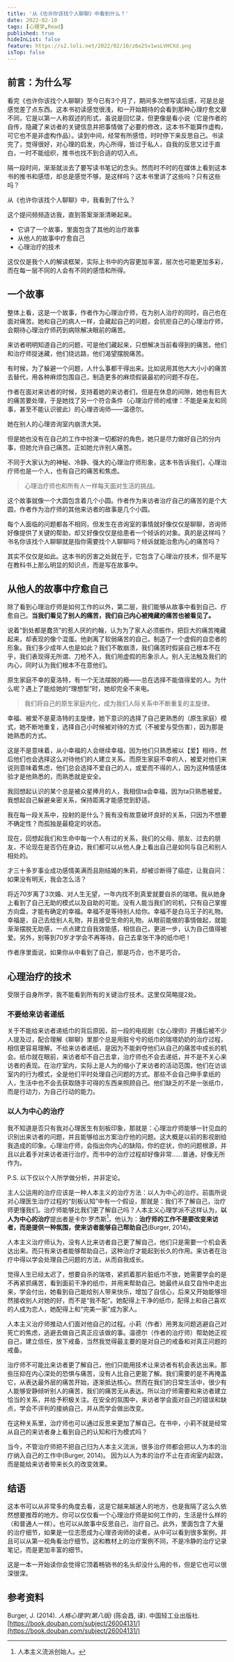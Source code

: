 ```yaml
---
title: '从《也许你该找个人聊聊》中看到什么？'
date: 2022-02-10
tags: [心理学,Read]
published: true
hideInList: false
feature: https://s2.loli.net/2022/02/10/z6o2Sv1wsLVHCXd.png
isTop: false
---
```



## 前言：为什么写

看完《也许你该找个人聊聊》至今已有3个月了，期间多次想写读后感，可是总是感觉差了点东西。这本书初读感觉很浅，和一开始期待的会看到那种心理疗愈文章不同，它是以第一人称叙述的形式，虽说是回忆录，但更像是看小说（它是作者的自传，隐藏了来访者的关键信息并把事情做了必要的修改，这本书不能算作虚构，可它也不是非虚构作品）。读到中间，经常有所感悟，时时停下来反思自己。书读完了，觉得很好，对心理的启发，内心所得，皆过于私人，自我的反思又过于直白，一时不能组织，推书也找不到合适的切入点。

隔一段时间，渐渐就淡去了要写读书笔记的念头。然而时不时的在媒体上看到这本书的推书和感悟，却总是感觉不够，是这样吗？这本书里讲了这些吗？只有这些吗？

从《也许你该找个人聊聊》中，我看到了什么？

这个提问频频造访我，直到答案渐渐清晰起来。

<!--more-->

- 它讲了一个故事，里面包含了其他的治疗故事
- 从他人的故事中疗愈自己
- 心理治疗的技术

这仅仅是我个人的解读框架，实际上书中的内容更加丰富，层次也可能更加多彩，而在每一层不同的人会有不同的感悟和所得。

## 一个故事

整体上看，这是一个故事，作者作为心理治疗师，在为别人治疗的同时，自己也在面对痛苦。她和自己的病人一样，会藏起自己的问题，会抗拒自己的心理治疗师，会期待心理治疗师药到病除解决眼前的痛苦。

来访者明明知道自己的问题，可是他们藏起来，只想解决当前看得到的痛苦。他们和治疗师捉迷藏，他们绕远路，他们渴望摆脱痛苦。

有时候，为了躲避一个问题，人什么事都干得出来。比如说用其他大大小小的痛苦去替代，用各种麻烦包围自己，制造更多的麻烦假装最初的问题不存在。

作者在面对来访者的时候，支持着她的来访者们，但是在休息的间隙，她也有巨大的痛苦要处理，于是她找了另一个符合条件（心理治疗师的戒律：不能是亲友和同事，甚至不能认识彼此）的心理咨询师——温德尔。

她在别人的心理咨询室内崩溃大哭。

但是她也没有在自己的工作中扮演一切都好的角色，她只是尽力做好自己的分内事，但她允许自己痛苦。正如她允许别人痛苦。

不同于大家认为的神秘、冷静、强大的心理治疗师形象，这本书告诉我们，心理治疗师也是一个人，也有自己的痛苦和焦虑。

>心理治疗师也和所有人一样每天面对生活的挑战。

这个故事就像一个大圆包含着几个小圆。作者作为来访者治疗自己的痛苦的是个大圆，作者作为治疗师的其他来访者的故事是几个小圆。

每个人面临的问题都各不相同，但发生在咨询室的事情就好像仅仅是聊聊，咨询师好像提供了关键的帮助，却又好像仅仅是给患者一个倾诉的对象。真的是这样吗？书名你该找个人聊聊就是指你需要找个人聊聊吗？倾诉就能治愈内心的痛苦吗？

其实不仅仅是如此。这本书的厉害之处就在于，它包含了心理治疗技术，但不是写在教科书上那么明显的知识点，而是写在故事中。

## 从他人的故事中疗愈自己

除了看到心理治疗师是如何工作的以外，第二层，我们能够从故事中看到自己、疗愈自己。**当我们看见了别人的痛苦，我们自己内心被掩藏的痛苦也被看见了。**

说着“到处都是蠢货”的惹人厌的约翰，认为为了家人必须振作，把巨大的痛苦掩藏起来，却表现的像个混蛋。他剥离了软弱痛苦的自己，制造了一个虚假的自恋者的形象。我们多少成年人也是如此？我们不敢崩溃，我们痛苦时假装自己根本不在乎，我们表现得无所谓、刀枪不入，我们用虚假的形象示人。别人无法触及我们的内心，同时认为我们根本不在意他们。

原生家庭不幸的夏洛特，有一个无法摆脱的瘾——总在选择不能值得爱的人。为什么呢？遇上了能给她的“理想型”时，她却完全不来电。

> 我们将自己的原生家庭内化，成为我们人际关系中不断重复的主旋律。

幸福、被爱不是夏洛特的主旋律，她下意识的选择了自己更熟悉的（原生家庭）模式，她不断地重复，选择自己小时候被对待的方式（不被爱与受伤害），因为那是她熟悉的方式。

这是不是意味着，从小幸福的人会继续幸福，因为他们只熟悉被以【爱】相待，然后他们也会选择这么对待他们的人建立关系。而原生家庭不幸的人，被爱对他们来说则意味着焦虑，他们总会选择不爱自己的人，或爱而不得的人，因为这种情感体验才是他熟悉的，而熟悉就是安全。

我回想起认识的某个总是被众星捧月的人，我相信ta会幸福，因为ta只熟悉被爱。我想起自己躲避亲密关系，保持距离才能感觉到舒适。

我在每一段关系中，投射的是什么？我有没有故意破坏良好的关系，只因为不想要不确定性？而孤独是最稳定的状态。

现在，回想起我们和生命中每一个人有过的关系，我们的父母、朋友、过去的朋友，不论现在是否仍在身边，我们都可以从他人身上看出自己是如何与自己和别人相处的。

才三十多岁事业成功感情美满而且刚结婚的朱莉，却被诊断得了癌症，让我自问：如果没有明天，我会怎么活？

将近70岁离了3次婚、对人生无望，一年内找不到真爱就要自杀的瑞塔。我从她身上看到了自己无助的模式以及自助的可能。没有人能当我们的司机，只有自己掌握方向盘，才能有确定的幸福。幸福不是等待别人给你。幸福不是白马王子的礼物。幸福是，自己去给别人礼物，并且接受生命的礼物。从眼前能做的事情做起，就能渐渐摆脱无助感，一点点建立自我效能感，相信自己，更进一步，认为自己值得被爱。另外，别等到70岁才学会不再等待，自己去拿张干净的纸巾吧！

作者序里面说，如果你从中看到了自己，那是巧合，也不是巧合。

## 心理治疗的技术

受限于自身所学，我不能看到所有的关键治疗技术。这里仅简略提2处。

### 不要给来访者递纸

关于不能给来访者递纸巾的背后原因，前一段的电视剧《女心理师》开播后被不少人提及过，配合理解《聊聊》里那个总是用脏兮兮的纸巾的瑞塔奶奶的治疗过程，相信更容易理解。不给来访者递纸，是因为不能剥夺他们从自己的痛苦中成长的机会。纸巾就在眼前，来访者却不自己去拿，治疗师也不会去递纸，并不是不关心来访者的表现。在治疗室内，实际上是人为的缩小了来访者的活动范围，他们在访谈室内的行为模式，全是他们平时处理自己问题的方式。那些不会自己伸手拿纸的人，生活中也不会去获取随手可得的东西来照顾自己。他们缺乏的不是一张纸巾，而是行动力，为自己行动的能力。

### 以人为中心的治疗

我不知道是否只有我对心理医生有刻板印象，那就是：心理治疗师能够一针见血的识别出来访者的问题，并且能够给出方案治疗他的问题。这大概是以前的影视剧给我造成的印象。心理治疗师，会指出你内心的缺陷，你的症状，你的问题根源，并且以此着手对来访者进行治疗。而书中的治疗过程却好像非常......普通，好像无所作为。

P.S. 以下仅以个人所学做分析，并非定论。

主人公运用的治疗应该是一种人本主义的治疗方法：以人为中心的治疗。前面所说对心理医生治疗过程的“刻板认知”中有一个假设，那就是：我们不了解自己，治疗师更懂我们。治疗师能够比我们更了解自己吗？人本主义心理学派不这样认为，**以人为中心的治疗**提出者是卡尔·罗杰斯[^1]，他认为：**治疗师的工作不是要改变来访者，而是提供一种氛围，使来访者能够自己帮助自己**(Burger, 2014)。

人本主义治疗师认为，没有人比来访者自己更了解自己，他们只是需要一个机会表达出来。而只有来访者能够帮助自己，这种治疗才能起到长久的作用。来访者在治疗中得以学会处理自己问题的方法，从而自我成长。

觉得人生已经太迟了，想要自杀的瑞塔，紧抓着那片脏纸巾不放，她需要学会的是不再紧抓痛苦，看到面前干净的纸巾，并用来帮助自己。她最终从自艾自怜中走出来，学会付出，她看到自己能给别人带来快乐，增加了自信心，后来又开始能够坦然接收别人对她的好，而不是“我不配”。她配得上干净的纸巾，配得上和自己喜欢的人成为恋人，她配得上和“完美一家”成为家人。

人本主义治疗师推动人们面对他自己的过程。小莉（作者）用男友问题逃避自己对死亡的焦虑，逃避去做自己真正应该做的事。温德尔（作者的治疗师）帮助她正视自己，建立信任，放下戒备，当然我觉得最主要的是对自己的戒备和对真正问题的戒备。

治疗师不可能比来访者更了解自己，他们只能用技术让来访者有机会表达出来。那些压抑在内心深处的恐惧与痛苦，没有人比自己更能了解。我们需要的是不再掩盖它，从表达最外层的痛苦开始，逐渐抵达核心。然而在我们的日常生活中，很少有人能够安静倾听别人的痛苦，我们的痛苦无从表达。所以治疗师需要和来访者建立恰当的关系，并给予积极关注。在安全的氛围中，来访者学会面对自己的错误和缺点，学会不评判的接纳自己，并从而学会做出改变。

在这种关系里，治疗师也可以通过反思来更加了解自己。在书中，小莉不就是经常从自己的来访者身上看到自己的认知和行为模式吗？

当今，不管治疗师把不把自己归为人本主义流派，很多治疗师都会把以人为本的治疗纳入自己的工作中(Burger, 2014)。 因为以人为本的治疗不止在咨询室内起效，而是能给来访者带来长久的改变效果。

[^1]: 人本主义流派创始人。

## 结语

这本书可以从非常多的角度去看，这是它越来越迷人的地方，也是我隔了这么久依然想要推荐的地方。你可以仅仅看一个心理治疗师是如何工作的，生活是什么样的（和普通人一样）。也可以从故事中反思自己，治疗自己。此外，里面包含了大量的治疗细节，如果是一位志愿成为心理咨询师的读者，从中可以看到很多案例，并且可以从第一视角看治疗细节。这和教材上的治疗案例不同，不是冷静的治疗记录笔记，而是更加丰富的细节。

这是一本一开始读你会觉得它顶着畅销书的名头却没什么用的书，但是它也可以很深很深。

## 参考资料

Burger, J. (2014). _人格心理学(第八版)_ (陈会昌, 译). 中国轻工业出版社. [https://book.douban.com/subject/26004131/](https://book.douban.com/subject/26004131/)
